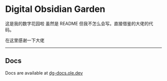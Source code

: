 # Digital Obsidian Garden
这是我的数字花园啦
虽然是 README 但我不怎么会写。直接借鉴的大佬的代码。

在这里感谢一下大佬

---
## Docs
Docs are available at [dg-docs.ole.dev](https://dg-docs.ole.dev/)
